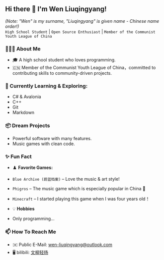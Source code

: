 ## Hi there 👋 I'm Wen Liuqingyang!

*(Note: "Wen" is my surname, "Liuqingyang" is given name - Chinese name order!)*  
`High School Student` | `Open Source Enthusiast` | `Member of the Communist Youth League of China`

### 💁🏻‍♂️ About Me

- 🎓 A high school student who loves programming.
- 🇨🇳 Member of the Communist Youth League of China，committed to contributing skills to community-driven projects. 

### 🔭 Currently Learning & Exploring:

- C# & Avalonia
- C++
- Git
- Markdown

### 📦 Dream Projects

- Powerful software with many features.
- Music games with clean code.

### ✨ Fun Fact

- ♟️ **Favorite Games:**

 - `Blue Archive (蔚蓝档案)` – Love the music & art style!

 - `Phigros` – The music game which is    especially popular in China 🎵

 - `Minecraft` – I started playing this game when I was four years old！

- 💡 **Hobbies**

 - Only programming…

### 📫 How To Reach Me

- ✉️ Public E-Mail: wen-liuqingyang@outlook.com
- 🖥 bilibili: [文柳轻扬](https://space.bilibili.com/3493118139697355?spm_id_from=333.1007.0.0)

<!--
### ☕️ Buy Me A Coffee～
-->

<!--
**Wen-Liuqingyang/Wen-Liuqingyang** is a ✨ _special_ ✨ repository because its `README.md` (this file) appears on your GitHub profile.

Here are some ideas to get you started:

- 🔭 I’m currently working on ...
- 🌱 I’m currently learning ...
- 👯 I’m looking to collaborate on ...
- 🤔 I’m looking for help with ...
- 💬 Ask me about ...
- 📫 How to reach me: ...
- 😄 Pronouns: ...
- ⚡ Fun fact: ...
-->
